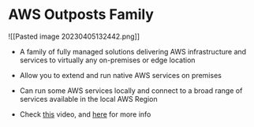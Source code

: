 # AWS Outposts Family
![[Pasted image 20230405132442.png]]
- A family of fully managed solutions delivering AWS infrastructure and services to virtually any on-premises or edge location
- Allow you to extend and run native AWS services on premises
- Can run some AWS services locally and connect to a broad range of services available in the local AWS Region

- Check [this](https://www.youtube.com/watch?v=ppG2FFB0mMQ&ab_channel=AmazonWebServices) video, and [here](https://aws.amazon.com/outposts/) for more info